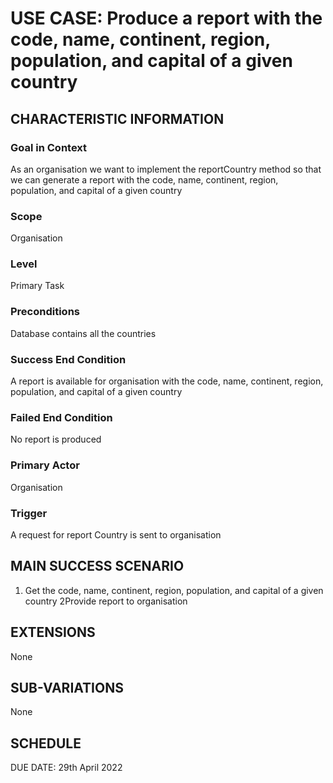 # USE CASE: Produce a report with the code, name, continent, region, population, and capital of a given country

## CHARACTERISTIC INFORMATION

### Goal in Context

As an organisation we want to implement the reportCountry method so that we can generate a report with the code, name,
continent, region, population, and capital of a given country

### Scope

Organisation

### Level

Primary Task

### Preconditions

Database contains all the countries

### Success End Condition

A report is available for organisation with the code, name, continent, region, population, and capital of a given
country

### Failed End Condition

No report is produced

### Primary Actor

Organisation

### Trigger

A request for report Country is sent to organisation

## MAIN SUCCESS SCENARIO

1. Get the code, name, continent, region, population, and capital of a given country 2Provide report to organisation

## EXTENSIONS

None

## SUB-VARIATIONS

None

## SCHEDULE

DUE DATE: 29th April 2022
